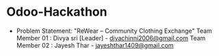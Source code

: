 # Odoo-Hackathon

* Problem Statement: "ReWear – Community Clothing Exchange"
  Team Member 01 : Divya sri [Leader] - diyachinni2006@gmail.com
  Team Member 02 : Jayesh Thar - jayeshthar1409@gmail.com
